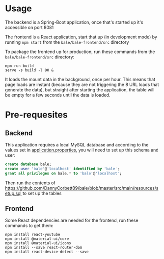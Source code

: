# Usage
The backend is a Spring-Boot application, once that's started up it's accessible on port 8081

The frontend is a React application, start that up (in development mode) by running `npm start` from the `bale/bale-frontend/src` directory

To package the frontend up for production, run these commands from the `bale/bale-frontend/src` directory:
```
npm run build
serve -s build -l 80 &
```

It loads the mount data in the background, once per hour. This means that page loads are instant (because they are not triggering the 8 URL loads that generate the data), but straight after starting the application, the table will be empty for a few seconds until the data is loaded.

# Pre-requesites
## Backend
This application requires a local MySQL database and according to the values set in [application.properties](https://github.com/DannyCorbett89/bale/blob/master/src/main/resources/application.properties), you will need to set up this schema and user:

```sql
create database bale;
create user 'bale'@'localhost' identified by 'bale';
grant all privileges on bale.* to 'bale'@'localhost';
```

Then run the contents of https://github.com/DannyCorbett89/bale/blob/master/src/main/resources/setup.sql to set up the tables

## Frontend
Some React dependencies are needed for the frontend, run these commands to get them:
```
npm install react-youtube
npm install @material-ui/core
npm install @material-ui/icons
npm install --save react-router-dom
npm install react-device-detect --save
```
